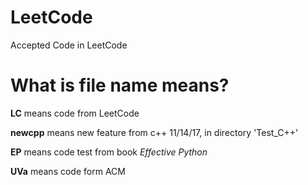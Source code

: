 # LeetCode
Accepted Code in LeetCode

# What is file name means?

**LC** means code from LeetCode

**newcpp** means new feature from c++ 11/14/17, in directory 'Test_C++'

**EP** means code test from book *Effective Python*

**UVa** means code form ACM
